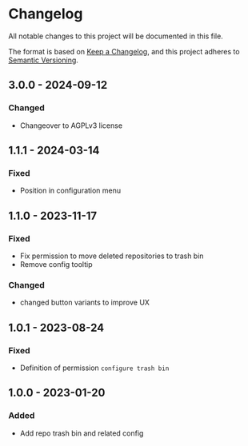 # Changelog
All notable changes to this project will be documented in this file.

The format is based on [Keep a Changelog](https://keepachangelog.com/en/1.0.0/),
and this project adheres to [Semantic Versioning](https://semver.org/spec/v2.0.0.html).

## 3.0.0 - 2024-09-12
### Changed
- Changeover to AGPLv3 license

## 1.1.1 - 2024-03-14
### Fixed
- Position in configuration menu

## 1.1.0 - 2023-11-17
### Fixed
- Fix permission to move deleted repositories to trash bin
- Remove config tooltip

### Changed
- changed button variants to improve UX

## 1.0.1 - 2023-08-24
### Fixed
- Definition of permission `configure trash bin`

## 1.0.0 - 2023-01-20
### Added
- Add repo trash bin and related config

